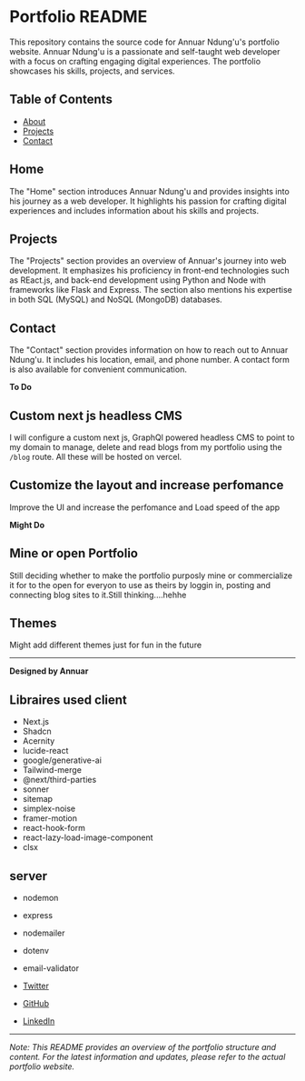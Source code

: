 # Portfolio README

This repository contains the source code for Annuar Ndung'u's portfolio website. Annuar Ndung'u is a passionate and self-taught web developer with a focus on crafting engaging digital experiences. The portfolio showcases his skills, projects, and services.

## Table of Contents
- [About](#about)
- [Projects](#projects)
- [Contact](#contact)


## Home
The "Home" section introduces Annuar Ndung'u and provides insights into his journey as a web developer. It highlights his passion for crafting digital experiences and includes information about his skills and projects.


## Projects
The "Projects" section provides an overview of Annuar's journey into web development. It emphasizes his proficiency in front-end technologies such as REact.js, and back-end development using Python and Node with frameworks like Flask and Express. The section also mentions his expertise in both SQL (MySQL) and NoSQL (MongoDB) databases.

## Contact
The "Contact" section provides information on how to reach out to Annuar Ndung'u. It includes his location, email, and phone number. A contact form is also available for convenient communication.


**To Do**
## Custom next js headless CMS
I will configure a custom next js, GraphQl powered headless CMS to point to my domain to manage, delete and read blogs from my portfolio using the ```/blog``` route. All these will be hosted on vercel.

## Customize the layout and increase perfomance
Improve the UI and increase the perfomance and Load speed of the app

**Might Do**
## Mine or open Portfolio
Still deciding whether to make the portfolio purposly mine or commercialize it for to the open for everyon to use as theirs by loggin in, posting and connecting blog sites to it.Still thinking....hehhe

## Themes
Might add different themes just for fun in the future

---

**Designed by Annuar**
## Libraires used client
- Next.js
- Shadcn
- Acernity
- lucide-react
- google/generative-ai
- Tailwind-merge
- @next/third-parties
- sonner
- sitemap
- simplex-noise
- framer-motion
- react-hook-form
- react-lazy-load-image-component
- clsx

## server
- nodemon
- express
- nodemailer
- dotenv
- email-validator



- [Twitter](https://twitter.com/ramo_szn)
- [GitHub](https://github.com/ramo-dev)
- [LinkedIn](https://www.linkedin.com/in/annuar-ndungu)

---

*Note: This README provides an overview of the portfolio structure and content. For the latest information and updates, please refer to the actual portfolio website.*
